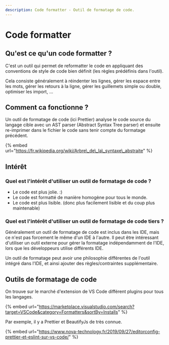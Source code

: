 ```yaml
---
description: Code formatter - Outil de formatage de code.
---
```


# Code formatter

## Qu'est ce qu'un code formatter ?

C'est un outil qui permet de reformatter le code en appliquant des conventions de style de code bien définit \(les règles prédéfinis dans l'outil\).

Cela consiste généralement à réindenter les lignes, gérer les espace entre les mots, gérer les retours à la ligne, gérer les guillemets simple ou double, optimiser les import, …

## Comment ca fonctionne ?

Un outil de formatage de code \(ici Prettier\) analyse le code source du langage cible avec un AST parser \(Abstract Syntax Tree parser\) et ensuite re-imprimer dans le fichier le code sans tenir compte du formatage précédent.

{% embed url="https://fr.wikipedia.org/wiki/Arbre\_de\_la\_syntaxe\_abstraite" %}

## Intérêt

### Quel est l'intérêt d'utiliser un outil de formatage de code ?

* Le code est plus jolie. :\)
* Le code est formatté de manière homogène pour tous le monde.
* Le code est plus lisible. \(donc plus facilement lisible et du coup plus maintenable\)

### Quel est l'intérêt d'utiliser un outil de formatage de code tiers ?

Généralement un outil de formatage de code est inclus dans les IDE, mais ce n'est pas forcement le même d'un IDE à l'autre. Il peut être intéressant d'utiliser un outil  externe pour gérer la formatage indépendamment de l'IDE, lors que les développeurs utilise différents IDE.

Un outil de formatage peut avoir une philosophie différentes de l'outil intégré dans l'IDE, et ainsi ajouter des règles/contraintes supplémentaire.

## Outils de formatage de code

On trouve sur le marché d'extension de VS Code différent plugins pour tous les langages.

{% embed url="https://marketplace.visualstudio.com/search?target=VSCode&category=Formatters&sortBy=Installs" %}

Par exemple, il y a Prettier et BeautifyJs de très connue.



{% embed url="https://www.nova-technology.fr/2019/09/27/editorconfig-prettier-et-eslint-sur-vs-code/" %}





